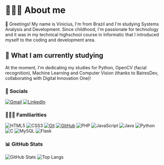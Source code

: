 # 🧑🏻‍🎓 About me

🤝 Greetings! 
My name is Vinicius, I'm from Brazil and I'm studying Systems Analysis and Development. Since childhood, I'm passionate for technology and it was in my technical highschool course in Informatic that I introduced myself to the coding and development area.

## 🧠 What I am currently studying 
At the moment, I'm dedicating my studies for Python, OpenCV (facial recognition), Machine Learning and Computer Vision (thanks to BairesDev, collaborating with Digital Innovation One)!

### 👤 Socials

[![Gmail](https://img.shields.io/badge/Gmail-333333?style=for-the-badge&logo=gmail&logoColor=red)](mailto:viniciusfonsecaoliv@gmail.com)
[![LinkedIn](https://img.shields.io/badge/-LinkedIn-000?style=for-the-badge&logo=linkedin&logoColor=30A3DC)](https://www.linkedin.com/in/vinicius-fonseca-123a98188/)

### 🧑🏻‍💻 Familiarities

![HTML5](https://img.shields.io/badge/HTML-000?style=for-the-badge&logo=html5&logoColor=30A3DC)
![CSS3](https://img.shields.io/badge/CSS3-000?style=for-the-badge&logo=css3&logoColor=E94D5F)
[![Git](https://img.shields.io/badge/Git-000?style=for-the-badge&logo=git&logoColor=E94D5F)](https://git-scm.com/doc)
[![GitHub](https://img.shields.io/badge/GitHub-000?style=for-the-badge&logo=github&logoColor=30A3DC)](https://docs.github.com/)
![PHP](https://img.shields.io/badge/PHP-777BB4?style=for-the-badge&logo=php&logoColor=white)
![JavaScript](https://img.shields.io/badge/JavaScript-F7DF1E?style=for-the-badge&logo=javascript&logoColor=black)
![Java](https://img.shields.io/badge/java-%23ED8B00.svg?style=for-the-badge&logo=openjdk&logoColor=white)
![Python](https://img.shields.io/badge/python-3670A0?style=for-the-badge&logo=python&logoColor=ffdd54)
![C](https://img.shields.io/badge/C-00599C?style=for-the-badge&logo=c&logoColor=white)
![MySQL](https://img.shields.io/badge/MySQL-00000F?style=for-the-badge&logo=mysql&logoColor=white)
![Flask](https://img.shields.io/badge/Flask-000000?style=for-the-badge&logo=Flask&logoColor=white)


### 📊 GitHub Stats

![GitHub Stats](https://github-readme-stats.vercel.app/api?username=callmevinbr&theme=transparent&bg_color=000&border_color=30A3DC&show_icons=true&icon_color=30A3DC&title_color=E94D5F&text_color=FFF&hide_title=true)
![Top Langs](https://github-readme-stats-git-masterrstaa-rickstaa.vercel.app/api/top-langs/?username=callmevinbr&layout=compact&bg_color=000&border_color=30A3DC&title_color=E94D5F&text_color=FFF)

